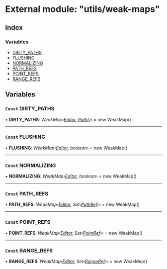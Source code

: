 
# External module: "utils/weak-maps"

## Index

### Variables

* [DIRTY_PATHS](_utils_weak_maps_.md#const-dirty_paths)
* [FLUSHING](_utils_weak_maps_.md#const-flushing)
* [NORMALIZING](_utils_weak_maps_.md#const-normalizing)
* [PATH_REFS](_utils_weak_maps_.md#const-path_refs)
* [POINT_REFS](_utils_weak_maps_.md#const-point_refs)
* [RANGE_REFS](_utils_weak_maps_.md#const-range_refs)

## Variables

### `Const` DIRTY_PATHS

• **DIRTY_PATHS**: *WeakMap‹[Editor](../interfaces/_interfaces_editor_.editor.md), [Path](_interfaces_path_.md#path)[]›* = new WeakMap()

___

### `Const` FLUSHING

• **FLUSHING**: *WeakMap‹[Editor](../interfaces/_interfaces_editor_.editor.md), boolean›* = new WeakMap()

___

### `Const` NORMALIZING

• **NORMALIZING**: *WeakMap‹[Editor](../interfaces/_interfaces_editor_.editor.md), boolean›* = new WeakMap()

___

### `Const` PATH_REFS

• **PATH_REFS**: *WeakMap‹[Editor](../interfaces/_interfaces_editor_.editor.md), Set‹[PathRef](../interfaces/_interfaces_path_ref_.pathref.md)››* = new WeakMap()

___

### `Const` POINT_REFS

• **POINT_REFS**: *WeakMap‹[Editor](../interfaces/_interfaces_editor_.editor.md), Set‹[PointRef](../interfaces/_interfaces_point_ref_.pointref.md)››* = new WeakMap()

___

### `Const` RANGE_REFS

• **RANGE_REFS**: *WeakMap‹[Editor](../interfaces/_interfaces_editor_.editor.md), Set‹[RangeRef](../interfaces/_interfaces_range_ref_.rangeref.md)››* = new WeakMap()
